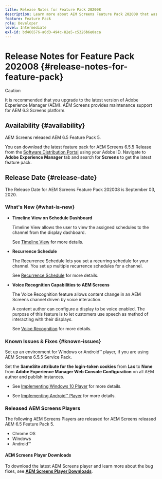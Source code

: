 ```yaml
---
title: Release Notes for Feature Pack 202008
description: Learn more about AEM Screens Feature Pack 202008 that was released on September 03, 2020.
feature: Feature Pack
role: Developer
level: Intermediate
exl-id: bd466576-a6d3-494c-82e5-c5326b6e0aca
---
```

# Release Notes for Feature Pack 202008 {#release-notes-for-feature-pack}

>[!CAUTION]
>
>It is recommended that you upgrade to the latest version of Adobe Experience Manager (AEM). AEM Screens provides maintenance support for AEM 6.3 Screens platform.

## Availability {#availability}

AEM Screens released AEM 6.5 Feature Pack 5.

You can download the latest feature pack for AEM Screens 6.5.5 Release from the [Software Distribution Portal](https://experience.adobe.com/#/downloads/content/software-distribution/en/aem.html) using your Adobe ID. Navigate to **Adobe Experience Manager** tab and search for **Screens** to get the latest feature pack.

## Release Date {#release-date}

The Release Date for AEM Screens Feature Pack 202008 is September 03, 2020.

### What's New {#what-is-new}

* **Timeline View on Schedule Dashboard**

   Timeline View allows the user to view the assigned schedules to the channel from the display dashboard.

   See [Timeline View](/help/user-guide/channel-assignment-latest-fp.md#timeline-view) for more details.

* **Recurrence Schedule**

   The Recurrence Schedule lets you set a recurring schedule for your channel. You set up multiple recurrence schedules for a channel.

   See [Recurrence Schedule](/help/user-guide/channel-assignment-latest-fp.md#recurrence-schedule) for more details.

* **Voice Recognition Capabilities to AEM Screens**

   The Voice Recognition feature allows content change in an AEM Screens channel driven by voice interaction.

   A content author can configure a display to be voice enabled. The purpose of this feature is to let customers use speech as method of interacting with their displays.

   See [Voice Recognition](voice-recognition.md) for more details.

### Known Issues & Fixes {#known-issues}

Set up an environment for Windows or Android&trade; player, if you are using AEM Screens 6.5.5 Service Pack. 

Set the **SameSite attribute for the login-token cookies** from **Lax** to **None** from **Adobe Experience Manager Web Console
Configuration** on all AEM author and publish instances.

* See [Implementing Windows 10 Player](implementing-windows-player.md#fp-environment-setup) for more details.

* See [Implementing Android&trade; Player](implementing-android-player.md#fp-environment-setup) for more details.

### Released AEM Screens Players

The following AEM Screens Players are released for AEM Screens released AEM 6.5 Feature Pack 5.

* Chrome OS
* Windows
* Android&trade;

#### AEM Screens Player Downloads

To download the latest AEM Screens player and learn more about the bug fixes, see **[AEM Screens Player Downloads](https://download.macromedia.com/screens/index.html)**.

